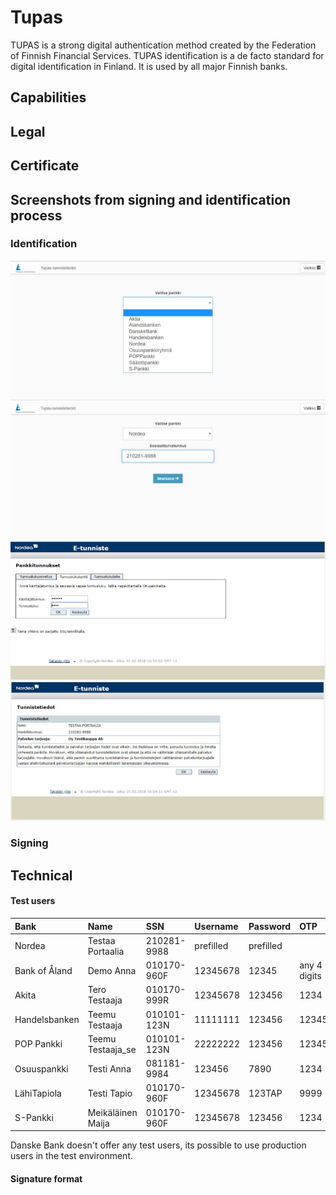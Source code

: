 # Tupas

TUPAS is a strong digital authentication method created by the Federation of Finnish Financial Services. TUPAS identification is a de facto standard for digital identification in Finland. It is used by all major Finnish banks.

### 

## Capabilities

## Legal

## Certificate

## Screenshots from signing and identification process

### Identification

![](/assets/tupas1.png)![](/assets/tupas2.png)![](/assets/tupas3.png)![](/assets/tupas4.png)

### Signing

## Technical

#### Test users

| Bank | Name | SSN | Username | Password | OTP |
| :--- | :--- | :--- | :--- | :--- | :--- |
| Nordea | Testaa Portaalia | 210281-9988 | prefilled | prefilled |  |
| Bank of Åland | Demo Anna | 010170-960F | 12345678 | 12345 | any 4 digits |
| Akita | Tero Testaaja | 010170-999R | 12345678 | 123456 | 1234 |
| Handelsbanken | Teemu Testaaja | 010101-123N | 11111111 | 123456 | 123456 |
| POP Pankki | Teemu Testaaja\_se | 010101-123N | 22222222 | 123456 | 123456 |
| Osuuspankki | Testi Anna | 081181-9984 | 123456 | 7890 | 1234 |
| LähiTapiola | Testi Tapio | 010170-960F | 12345678 | 123TAP | 9999 |
| S-Pankki | Meikäläinen Maija | 010170-960F | 12345678 | 123456 | 1234 |

Danske Bank doesn't offer any test users, its possible to use production users in the test environment.

#### Signature format



